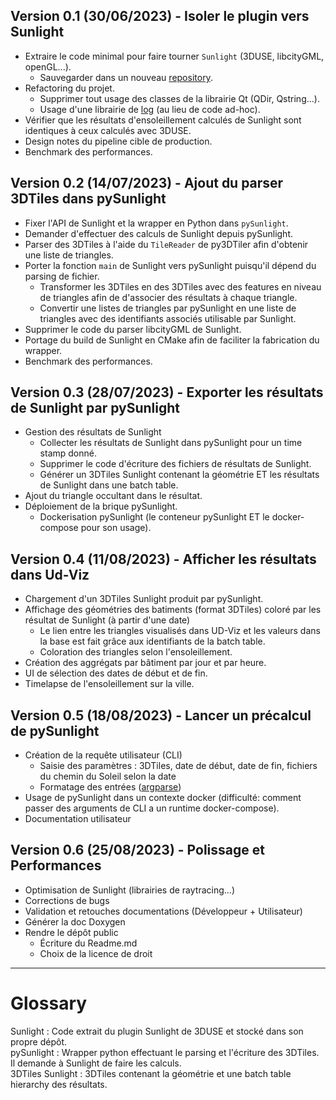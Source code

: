 ## Version 0.1 (30/06/2023) - Isoler le plugin vers Sunlight
  - Extraire le code minimal pour faire tourner `Sunlight` (3DUSE, libcityGML, openGL...).
    - Sauvegarder dans un nouveau [repository](https://github.com/VCityTeam/Sunlight).
  - Refactoring du projet.
    - Supprimer tout usage des classes de la librairie Qt (QDir, Qstring...).
    - Usage d'une librairie de [log](https://github.com/gabime/spdlog) (au lieu de code ad-hoc).
  - Vérifier que les résultats d'ensoleillement calculés de Sunlight sont identiques à ceux calculés avec 3DUSE.
  - Design notes du pipeline cible de production.
  - Benchmark des performances.

## Version 0.2 (14/07/2023) - Ajout du parser 3DTiles dans pySunlight
  - Fixer l'API de Sunlight et la wrapper en Python dans `pySunlight`.
  - Demander d'effectuer des calculs de Sunlight depuis pySunlight.
  - Parser des 3DTiles à l'aide du `TileReader` de py3DTiler afin d'obtenir une liste de triangles.
  - Porter la fonction `main` de Sunlight vers pySunlight puisqu'il dépend du parsing de fichier.
    - Transformer les 3DTiles en des 3DTiles avec des features en niveau de triangles afin de 
    d'associer des résultats à chaque triangle.
    - Convertir une listes de triangles par pySunlight en une liste de triangles avec des identifiants associés
    utilisable par Sunlight.
  - Supprimer le code du parser libcityGML de Sunlight.
  - Portage du build de Sunlight en CMake afin de faciliter la fabrication du wrapper.
  - Benchmark des performances.

## Version 0.3 (28/07/2023) - Exporter les résultats de Sunlight par pySunlight
  - Gestion des résultats de Sunlight
    - Collecter les résultats de Sunlight dans pySunlight pour un time stamp donné.
    - Supprimer le code d'écriture des fichiers de résultats de Sunlight.
    - Générer un 3DTiles Sunlight contenant la géométrie ET les résultats de Sunlight 
    dans une batch table.
  - Ajout du triangle occultant dans le résultat.
  - Déploiement de la brique pySunlight.
    - Dockerisation pySunlight (le conteneur pySunlight ET le docker-compose
    pour son usage).

## Version 0.4 (11/08/2023) - Afficher les résultats dans Ud-Viz
  - Chargement d'un 3DTiles Sunlight produit par pySunlight.
  - Affichage des géométries des batiments (format 3DTiles) coloré par
    les résultat de Sunlight (à partir d'une date)
    - Le lien entre les triangles visualisés dans UD-Viz et les valeurs 
      dans la base est fait grâce aux identifiants de la batch table.
    - Coloration des triangles selon l'ensoleillement.
  - Création des aggrégats par bâtiment par jour et par heure.
  - UI de sélection des dates de début et de fin.
  - Timelapse de l'ensoleillement sur la ville.

## Version 0.5 (18/08/2023) - Lancer un précalcul de pySunlight
  - Création de la requête utilisateur (CLI)
    - Saisie des paramètres : 3DTiles, date de début, date de fin, fichiers 
    du chemin du Soleil selon la date
    - Formatage des entrées ([argparse](https://docs.python.org/3/library/argparse.html))
  - Usage de pySunlight dans un contexte docker (difficulté: comment passer
    des arguments de CLI a un runtime docker-compose).
  - Documentation utilisateur

## Version 0.6 (25/08/2023) - Polissage et Performances
  - Optimisation de Sunlight (librairies de raytracing...)
  - Corrections de bugs
  - Validation et retouches documentations (Développeur + Utilisateur)
  - Générer la doc Doxygen
  - Rendre le dépôt public
    - Écriture du Readme.md
    - Choix de la licence de droit
---

# Glossary
Sunlight : Code extrait du plugin Sunlight de 3DUSE et stocké dans son propre dépôt.  
pySunlight : Wrapper python effectuant le parsing et l'écriture des 3DTiles. Il demande à Sunlight de faire les calculs.  
3DTiles Sunlight : 3DTiles contenant la géométrie et une batch table hierarchy des résultats.
